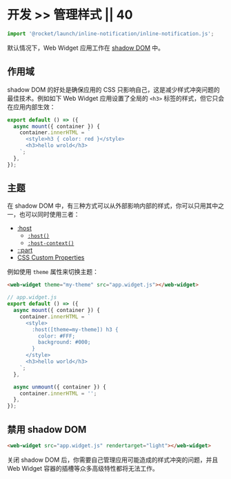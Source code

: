 # 开发 >> 管理样式 || 40

```js script
import '@rocket/launch/inline-notification/inline-notification.js';
```

默认情况下，Web Widget 应用工作在 [shadow DOM](https://developer.mozilla.org/en-US/docs/Web/Web_Components/Using_shadow_DOM) 中。

## 作用域

shadow DOM 的好处是确保应用的 CSS 只影响自己，这是减少样式冲突问题的最佳技术。例如如下 Web Widget 应用设置了全局的 `<h3>` 标签的样式，但它只会在应用内部生效：

```js
export default () => ({
  async mount({ container }) {
    container.innerHTML = `
      <style>h3 { color: red }</style>
      <h3>hello wrold</h3>
    `;
  },
});
```

## 主题

在 shadow DOM 中，有三种方式可以从外部影响内部的样式，你可以只用其中之一，也可以同时使用三者：

- [:host](https://developer.mozilla.org/en-US/docs/Web/CSS/:host)
  - [`:host()`](<https://developer.mozilla.org/en-US/docs/Web/CSS/:host()>)
  - [`:host-context()`](<https://developer.mozilla.org/en-US/docs/Web/CSS/:host-context()>)
- [::part](https://developer.mozilla.org/en-US/docs/Web/CSS/::part)
- [CSS Custom Properties](https://developer.mozilla.org/en-US/docs/Web/CSS/Using_CSS_custom_properties)

例如使用 `theme` 属性来切换主题：

```html
<web-widget theme="my-theme" src="app.widget.js"></web-widget>
```

```js
// app.widget.js
export default () => ({
  async mount({ container }) {
    container.innerHTML = `
      <style>
        :host([theme=my-theme]) h3 {
          color: #FFF;
          background: #000;
        }
      </style>
      <h3>hello world</h3>
    `;
  },

  async unmount({ container }) {
    container.innerHTML = '';
  },
});
```

## 禁用 shadow DOM

```html
<web-widget src="app.widget.js" rendertarget="light"></web-widget>
```

<inline-notification type="warning">

关闭 shadow DOM 后，你需要自己管理应用可能造成的样式冲突的问题，并且 Web Widget 容器的插槽等众多高级特性都将无法工作。

</inline-notification>
